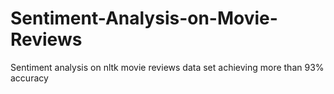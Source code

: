 # Sentiment-Analysis-on-Movie-Reviews
Sentiment analysis on nltk movie reviews data set achieving more than 93% accuracy
